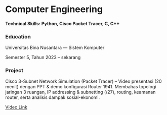 # **Computer Engineering**

#### Technical Skills: Python, Cisco Packet Tracer, C, C++

### Education
Universitas Bina Nusantara — Sistem Komputer 

Semester 5, Tahun 2023 – sekarang

### Project
Cisco 3-Subnet Network Simulation (Packet Tracer) – Video presentasi (20 menit) dengan PPT & demo konfigurasi Router 1941. Membahas topologi jaringan 3 ruangan, IP addressing & subnetting (/27), routing, keamanan router, serta analisis dampak sosial-ekonomi.

[Video Link](https://youtu.be/wfBFI1OXtcA)
